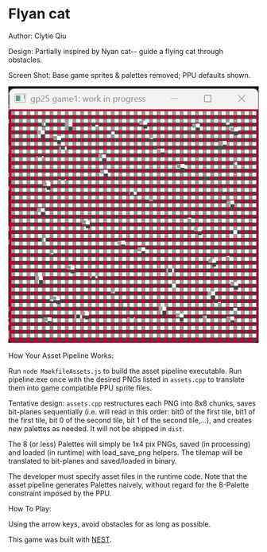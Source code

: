 # Flyan cat

Author: Clytie Qiu

Design:
Partially inspired by Nyan cat-- guide a flying cat through obstacles.

Screen Shot: Base game sprites & palettes removed; PPU defaults shown.

![Screen Shot](screenshot.png)

How Your Asset Pipeline Works:

Run `node MaekfileAssets.js` to build the asset pipeline executable. Run pipeline.exe once with the desired PNGs listed in `assets.cpp` to translate them into game compatible PPU sprite files.

Tentative design:
`assets.cpp` restructures each PNG into 8x8 chunks, saves bit-planes sequentially (i.e. will read in this order: bit0 of the first tile, bit1 of the first tile, bit 0 of the second tile, bit 1 of the second tile,...), and creates new palettes as needed. It will not be shipped in `dist`.

The 8 (or less) Palettes will simply be 1x4 pix PNGs, saved (in processing) and loaded (in runtime) with load_save_png helpers.
The tilemap will be translated to bit-planes and saved/loaded in binary.

The developer must specify asset files in the runtime code. Note that the asset pipeline generates Palettes naively, without regard for the 8-Palette constraint imposed by the PPU.

How To Play:

Using the arrow keys, avoid obstacles for as long as possible.

This game was built with [NEST](NEST.md).

